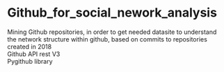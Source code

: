 # Github_for_social_nework_analysis
Mining Github repositories, in order to get needed datasite to understand the network structure within github, based on commits to repositories created in 2018 <br />
Github API rest V3 <br />
Pygithub library <br />
